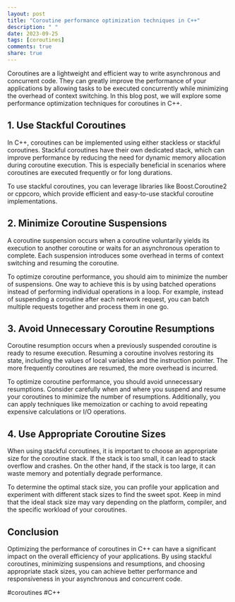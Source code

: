 ```yaml
---
layout: post
title: "Coroutine performance optimization techniques in C++"
description: " "
date: 2023-09-25
tags: [coroutines]
comments: true
share: true
---
```


Coroutines are a lightweight and efficient way to write asynchronous and concurrent code. They can greatly improve the performance of your applications by allowing tasks to be executed concurrently while minimizing the overhead of context switching. In this blog post, we will explore some performance optimization techniques for coroutines in C++.

## 1. Use Stackful Coroutines

In C++, coroutines can be implemented using either stackless or stackful coroutines. Stackful coroutines have their own dedicated stack, which can improve performance by reducing the need for dynamic memory allocation during coroutine execution. This is especially beneficial in scenarios where coroutines are executed frequently or for long durations.

To use stackful coroutines, you can leverage libraries like Boost.Coroutine2 or cppcoro, which provide efficient and easy-to-use stackful coroutine implementations.

## 2. Minimize Coroutine Suspensions

A coroutine suspension occurs when a coroutine voluntarily yields its execution to another coroutine or waits for an asynchronous operation to complete. Each suspension introduces some overhead in terms of context switching and resuming the coroutine.

To optimize coroutine performance, you should aim to minimize the number of suspensions. One way to achieve this is by using batched operations instead of performing individual operations in a loop. For example, instead of suspending a coroutine after each network request, you can batch multiple requests together and process them in one go.

## 3. Avoid Unnecessary Coroutine Resumptions

Coroutine resumption occurs when a previously suspended coroutine is ready to resume execution. Resuming a coroutine involves restoring its state, including the values of local variables and the instruction pointer. The more frequently coroutines are resumed, the more overhead is incurred.

To optimize coroutine performance, you should avoid unnecessary resumptions. Consider carefully when and where you suspend and resume your coroutines to minimize the number of resumptions. Additionally, you can apply techniques like memoization or caching to avoid repeating expensive calculations or I/O operations.

## 4. Use Appropriate Coroutine Sizes

When using stackful coroutines, it is important to choose an appropriate size for the coroutine stack. If the stack is too small, it can lead to stack overflow and crashes. On the other hand, if the stack is too large, it can waste memory and potentially degrade performance.

To determine the optimal stack size, you can profile your application and experiment with different stack sizes to find the sweet spot. Keep in mind that the ideal stack size may vary depending on the platform, compiler, and the specific workload of your coroutines.

## Conclusion

Optimizing the performance of coroutines in C++ can have a significant impact on the overall efficiency of your applications. By using stackful coroutines, minimizing suspensions and resumptions, and choosing appropriate stack sizes, you can achieve better performance and responsiveness in your asynchronous and concurrent code.

#coroutines #C++
